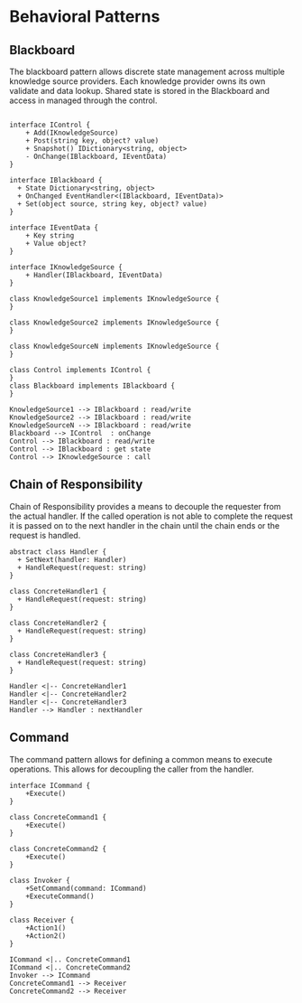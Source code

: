 # Behavioral Patterns

## Blackboard

The blackboard pattern allows discrete state management across multiple knowledge source providers.  Each knowledge provider owns its own validate and data lookup.  Shared state is stored in the Blackboard and access in managed through the control. 

```plantuml

interface IControl {
    + Add(IKnowledgeSource)
    + Post(string key, object? value)
    + Snapshot() IDictionary<string, object>
    - OnChange(IBlackboard, IEventData)
}

interface IBlackboard {
  + State Dictionary<string, object>
  + OnChanged EventHandler<(IBlackboard, IEventData)>
  + Set(object source, string key, object? value)
}

interface IEventData {
    + Key string
    + Value object?
}

interface IKnowledgeSource {
    + Handler(IBlackboard, IEventData)
}

class KnowledgeSource1 implements IKnowledgeSource {
}

class KnowledgeSource2 implements IKnowledgeSource {
}

class KnowledgeSourceN implements IKnowledgeSource {
}

class Control implements IControl {
}
class Blackboard implements IBlackboard {
}

KnowledgeSource1 --> IBlackboard : read/write
KnowledgeSource2 --> IBlackboard : read/write
KnowledgeSourceN --> IBlackboard : read/write
Blackboard --> IControl  : onChange
Control --> IBlackboard : read/write
Control --> IBlackboard : get state
Control --> IKnowledgeSource : call
```

## Chain of Responsibility

Chain of Responsibility provides a means to decouple the requester from the actual handler. If the called operation is not able to complete the request it is passed on to the next handler in the chain until the chain ends or the request is handled.

```plantuml
abstract class Handler {
  + SetNext(handler: Handler)
  + HandleRequest(request: string)
}

class ConcreteHandler1 {
  + HandleRequest(request: string)
}

class ConcreteHandler2 {
  + HandleRequest(request: string)
}

class ConcreteHandler3 {
  + HandleRequest(request: string)
}

Handler <|-- ConcreteHandler1
Handler <|-- ConcreteHandler2
Handler <|-- ConcreteHandler3
Handler --> Handler : nextHandler
```

## Command

The command pattern allows for defining a common means to execute operations.  This allows for decoupling the caller from the handler.

```plantuml
interface ICommand {
    +Execute()
}

class ConcreteCommand1 {
    +Execute()
}

class ConcreteCommand2 {
    +Execute()
}

class Invoker {
    +SetCommand(command: ICommand)
    +ExecuteCommand()
}

class Receiver {
    +Action1()
    +Action2()
}

ICommand <|.. ConcreteCommand1
ICommand <|.. ConcreteCommand2
Invoker --> ICommand
ConcreteCommand1 --> Receiver
ConcreteCommand2 --> Receiver
```